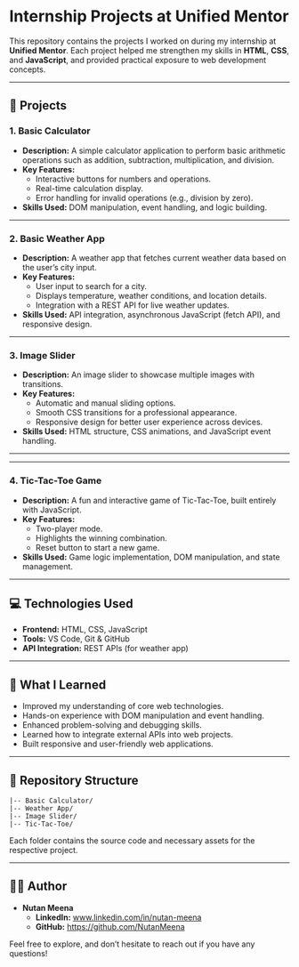 # Internship Projects at Unified Mentor

This repository contains the projects I worked on during my internship at **Unified Mentor**. Each project helped me strengthen my skills in **HTML**, **CSS**, and **JavaScript**, and provided practical exposure to web development concepts.

---

## 🚀 Projects

### 1. **Basic Calculator**
- **Description:** A simple calculator application to perform basic arithmetic operations such as addition, subtraction, multiplication, and division.
- **Key Features:**
  - Interactive buttons for numbers and operations.
  - Real-time calculation display.
  - Error handling for invalid operations (e.g., division by zero).
- **Skills Used:** DOM manipulation, event handling, and logic building.

---

### 2. **Basic Weather App**
- **Description:** A weather app that fetches current weather data based on the user’s city input.
- **Key Features:**
  - User input to search for a city.
  - Displays temperature, weather conditions, and location details.
  - Integration with a REST API for live weather updates.
- **Skills Used:** API integration, asynchronous JavaScript (fetch API), and responsive design.

---

### 3. **Image Slider**
- **Description:** An image slider to showcase multiple images with transitions.
- **Key Features:**
  - Automatic and manual sliding options.
  - Smooth CSS transitions for a professional appearance.
  - Responsive design for better user experience across devices.
- **Skills Used:** HTML structure, CSS animations, and JavaScript event handling.

---


---

### 4. **Tic-Tac-Toe Game**
- **Description:** A fun and interactive game of Tic-Tac-Toe, built entirely with JavaScript.
- **Key Features:**
  - Two-player mode.
  - Highlights the winning combination.
  - Reset button to start a new game.
- **Skills Used:** Game logic implementation, DOM manipulation, and state management.

---

## 💻 Technologies Used
- **Frontend:** HTML, CSS, JavaScript
- **Tools:** VS Code, Git & GitHub
- **API Integration:** REST APIs (for weather app)

---

## 🌟 What I Learned
- Improved my understanding of core web technologies.
- Hands-on experience with DOM manipulation and event handling.
- Enhanced problem-solving and debugging skills.
- Learned how to integrate external APIs into web projects.
- Built responsive and user-friendly web applications.

---

## 📂 Repository Structure
```
|-- Basic Calculator/
|-- Weather App/
|-- Image Slider/
|-- Tic-Tac-Toe/
```

Each folder contains the source code and necessary assets for the respective project.

---

## 👨‍💻 Author
- **Nutan Meena**  
  - **LinkedIn:** www.linkedin.com/in/nutan-meena
  - **GitHub:** https://github.com/NutanMeena

Feel free to explore, and don’t hesitate to reach out if you have any questions!
